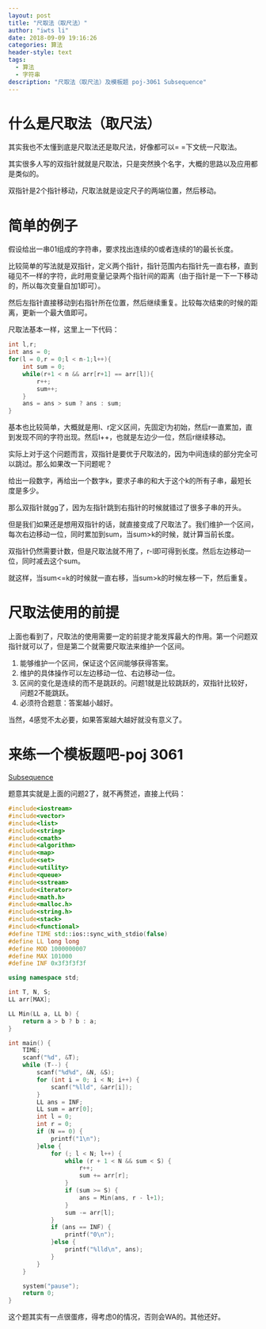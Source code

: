 ```yaml
---
layout: post
title: "尺取法（取尺法）"
author: "iwts li"
date: 2018-09-09 19:16:26
categories: 算法
header-style: text
tags:
  - 算法
  - 字符串
description: "尺取法（取尺法）及模板题 poj-3061 Subsequence"
---
```


# 什么是尺取法（取尺法）

其实我也不太懂到底是尺取法还是取尺法，好像都可以= =下文统一尺取法。

其实很多人写的双指针就就是尺取法，只是突然换个名字，大概的思路以及应用都是类似的。

双指针是2个指针移动，尺取法就是设定尺子的两端位置，然后移动。

# 简单的例子

假设给出一串01组成的字符串，要求找出连续的0或者连续的1的最长长度。

比较简单的写法就是双指针，定义两个指针，指针范围内右指针先一直右移，直到碰见不一样的字符，此时用变量记录两个指针间的距离（由于指针是一下一下移动的，所以每次变量自加1即可）。

然后左指针直接移动到右指针所在位置，然后继续重复。比较每次结束的时候的距离，更新一个最大值即可。

尺取法基本一样，这里上一下代码：

```cpp
int l,r;
int ans = 0;
for(l = 0,r = 0;l < n-1;l++){
	int sum = 0;
	while(r+1 < n && arr[r+1] == arr[l]){
		r++;
		sum++;
	}
	ans = ans > sum ? ans : sum;
}
```

基本也比较简单，大概就是用l、r定义区间，先固定l为初始，然后r一直累加，直到发现不同的字符出现。然后l++，也就是左边少一位，然后r继续移动。

实际上对于这个问题而言，双指针是要优于尺取法的，因为中间连续的部分完全可以跳过。那么如果改一下问题呢？

给出一段数字，再给出一个数字k，要求子串的和大于这个k的所有子串，最短长度是多少。

那么双指针就gg了，因为左指针跳到右指针的时候就错过了很多子串的开头。

但是我们如果还是想用双指针的话，就直接变成了尺取法了。我们维护一个区间，每次右边移动一位，同时累加到sum，当sum>k的时候，就计算当前长度。

双指针仍然需要计数，但是尺取法就不用了，r-l即可得到长度。然后左边移动一位，同时减去这个sum。

就这样，当sum<=k的时候就一直右移，当sum>k的时候左移一下，然后重复。

# 尺取法使用的前提

上面也看到了，尺取法的使用需要一定的前提才能发挥最大的作用。第一个问题双指针就可以了，但是第二个就需要尺取法来维护一个区间。

1. 能够维护一个区间，保证这个区间能够获得答案。
2. 维护的具体操作可以左边移动一位、右边移动一位。
3. 区间的变化是连续的而不是跳跃的。问题1就是比较跳跃的，双指针比较好，问题2不能跳跃。
4. 必须符合题意：答案越小越好。

当然，4感觉不太必要，如果答案越大越好就没有意义了。

# 来练一个模板题吧-poj 3061

[Subsequence](http://poj.org/problem?id=3061)

题意其实就是上面的问题2了，就不再赘述，直接上代码：

```cpp
#include<iostream>
#include<vector>
#include<list>
#include<string>
#include<cmath>
#include<algorithm>
#include<map>
#include<set>
#include<utility>
#include<queue>
#include<sstream>
#include<iterator>
#include<math.h>
#include<malloc.h>
#include<string.h>
#include<stack>
#include<functional>
#define TIME std::ios::sync_with_stdio(false)
#define LL long long
#define MOD 1000000007
#define MAX 101000
#define INF 0x3f3f3f3f

using namespace std;

int T, N, S;
LL arr[MAX];

LL Min(LL a, LL b) {
    return a > b ? b : a;
}

int main() {
    TIME;
    scanf("%d", &T);
    while (T--) {
        scanf("%d%d", &N, &S);
        for (int i = 0; i < N; i++) {
            scanf("%lld", &arr[i]);
        }
        LL ans = INF;
        LL sum = arr[0];
        int l = 0;
        int r = 0;
        if (N == 0) {
            printf("1\n");
        }else {
            for (; l < N; l++) {
                while (r + 1 < N && sum < S) {
                    r++;
                    sum += arr[r];
                }
                if (sum >= S) {
                    ans = Min(ans, r - l+1);
                }
                sum -= arr[l];
            }
            if (ans == INF) {
                printf("0\n");
            }else {
                printf("%lld\n", ans);
            }
        }
    }

    system("pause");
    return 0;
}
```

这个题其实有一点很蛋疼，得考虑0的情况，否则会WA的。其他还好。